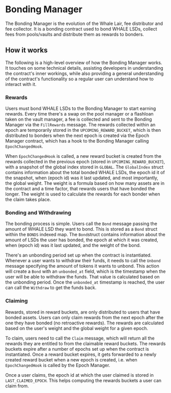 # Bonding Manager

The Bonding Manager is the evolution of the Whale Lair, fee distributor and fee collector. It is a bonding contract used
to bond WHALE LSDs, collect fees from pools/vaults and distribute them as rewards to bonders.

## How it works

The following is a high-level overview of how the Bonding Manager works. It touches on some technical details, assisting
developers in understanding the contract's inner workings, while also providing a general understanding of the contract's
functionality so a regular user can understand how to interact with it.

### Rewards

Users must bond WHALE LSDs to the Bonding Manager to start earning rewards. Every time there's a swap on the pool manager
or a flashloan taken on the vault manager, a fee is collected and sent to the Bonding Manager via the `FillRewards` message.
The rewards collected within an epoch are temporarily stored in the `UPCOMING_REWARD_BUCKET`, which is then distributed to bonders
when the next epoch is created via the Epoch Manager contract, which has a hook to the Bonding Manager calling `EpochChangedHook`.

When `EpochChangedHook` is called, a new reward bucket is created from the rewards collected in the previous epoch
(stored in `UPCOMING_REWARD_BUCKET`), with a snapshot of the global index stored in `GLOBAL`. The `GlobalIndex` struct
contains information about the total bonded WHALE LSDs, the epoch id it of the snapshot, when (epoch id) was it last updated,
and most importantly, the global weight. The weight is a formula based on how many assets are in the contract and a time factor,
that rewards users that have bonded the longer. The weight is used to calculate the rewards for each bonder when the
claim takes place.

### Bonding and Withdrawing

The bonding process is simple. Users call the `Bond` message passing the amount of WHALE LSD they want to bond. This is
stored as a `Bond` struct within the `BONDS` indexed map. The `Bond`struct contains information about the amount of LSDs
the user has bonded, the epoch at which it was created, when (epoch id) was it last updated, and the weight of the bond.

There's an unbonding period set up when the contract is instantiated. Whenever a user wants to withdraw their funds, it
needs to call the `Unbond` message specifying the amount of tokens it wants to unbond. This action will create a `Bond`
with an `unbonded_at` field, which is the timestamp when the user will be able to withdraw the funds. That value is calculated
based on the unbonding period. Once the `unbonded_at` timestamp is reached, the user can call the `Withdraw` to get the
funds back.

### Claiming

Rewards, stored in reward buckets, are only distributed to users that have bonded assets. Users can only claim rewards
from the next epoch after the one they have bonded (no retroactive rewards). The rewards are calculated based on the
user's weight and the global weight for a given epoch.

To claim, users need to call the `Claim` message, which will return all the rewards they are entitled to from the claimable
reward buckets. The rewards buckets expire after a number of epochs set up when the contract is instantiated. Once a reward
bucket expires, it gets forwarded to a newly created reward bucket when a new epoch is created, i.e. when `EpochChangedHook`
is called by the Epoch Manager.

Once a user claims, the epoch id at which the user claimed is stored in `LAST_CLAIMED_EPOCH`. This helps computing the
rewards buckets a user can claim from.
